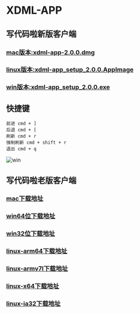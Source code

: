 # XDML-APP

## 写代码啦新版客户端
### [mac版本:xdml-app-2.0.0.dmg](https://static.xiedaimala.com/xdml-app/xdml-app-2.0.0.dmg)
### [linux版本:xdml-app_setup_2.0.0.AppImage](https://static.xiedaimala.com/xdml-app/xdml-app_setup_2.0.0.AppImage)
### [win版本:xdml-app_setup_2.0.0.exe](https://static.xiedaimala.com/xdml-app/xdml-app_setup_2.0.0.exe)


## 快捷键
```
前进 cmd + ]
后退 cmd + [
刷新 cmd + r
强制刷新 cmd + shift + r
退出 cmd + q
```

![win](https://static.xiedaimala.com/xdml/image/02c5b19d-3b0e-47a8-a93b-301578c0f039/2019-4-10-18-6-28.png)

## 写代码啦老版客户端
### [mac下载地址](https://cloud.hunger-valley.com/XDML-APP-darwin-x64.zip)
### [win64位下载地址](https://cloud.hunger-valley.com/XDML-APP-win32-x64.zip)
### [win32位下载地址](https://cloud.hunger-valley.com/XDML-APP-win32-ia32.zip)
### [linux-arm64下载地址](https://cloud.hunger-valley.com/XDML-APP-linux-arm64.zip)
### [linux-armv7l下载地址](https://cloud.hunger-valley.com/XDML-APP-linux-armv7l.zip)
### [linux-x64下载地址](https://cloud.hunger-valley.com/XDML-APP-linux-x64.zip)
### [linux-ia32下载地址](https://cloud.hunger-valley.com/XDML-APP-linux-ia32.zip)

